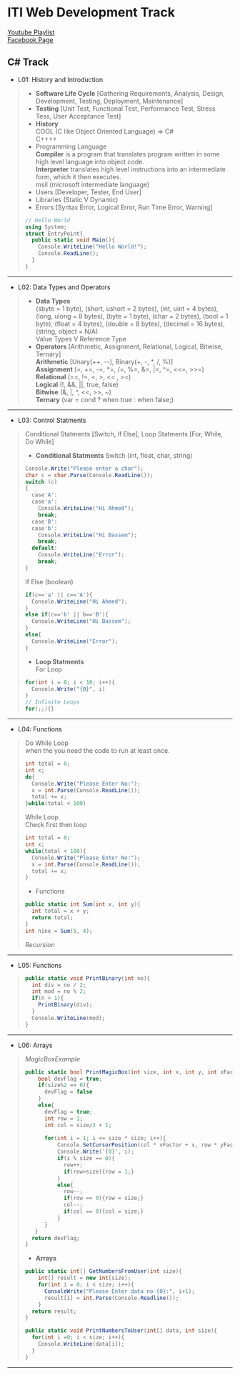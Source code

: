 # ITI Web Development Track  
[Youtube Playlist](https://www.youtube.com/user/mido330664/videos?sort=da&view=0&flow=grid)  
[Facebook Page](https://www.facebook.com/mobarmgofficial/)  
  
## C# Track  
  
- L01: History and Introduction  
> - **Software Life Cycle** [Gathering Requirements, Analysis, Design, Development, Testing, Deployment, Maintenance]  
> - **Testing** [Unit Test, Functional Test, Performance Test, Stress Tess, User Acceptance Test]  
> - **History**  
>  COOL (C like Object Oriented Language) => C#  
>  C++++  
> - Programming Language  
>  **Compiler** is a program that translates program written in some high level language into object code.  
>  **Interpreter** translates high level instructions into an intermediate form, which it then executes.  
>  msil (microsoft intermediate language)  
> - Users [Developer, Tester, End User]  
> - Libraries (Static V Dynamic)  
> - Errors [Syntax Error, Logical Error, Run Time Error, Warning]  
> ```cs
> // Hello World
> using System;
> struct EntryPoint{
>   public static void Main(){
>     Console.WriteLine("Hello World!");
>     Console.ReadLine();
>   }
> }
> ```
---
- L02: Data Types and Operators  
> - **Data Types**  
>  (sbyte = 1 byte), (short, ushort = 2 bytes), (int, uint = 4 bytes), (long, ulong = 8 bytes), (byte = 1 byte), (char = 2 bytes), (bool = 1 byte), (float = 4 bytes), (double = 8 bytes), (decimal = 16 bytes), (string, object = N/A)  
>  Value Types V Reference Type  
> - **Operators** [Arithmetic, Assignment, Relational, Logical, Bitwise, Ternary]  
>  **Arithmetic** [Unary(++, --), Binary(+, -, *, /, %)]  
>  **Assignment** (=, +=, -=, *=, /=, %=, &=, |=, ^=, <<=, >>=)  
>  **Relational** (==, !=, <, >, <= , >=)  
>  **Logical** (!, &&, ||, true, false)  
>  **Bitwise** (&, |, ^, <<, >>, ~)  
>  **Ternary** (var = cond ? when true : when false;)  
---  
- L03: Control Statments  
> Conditional Statments [Switch, If Else], Loop Statments [For, While, Do While]  
> - **Conditional Statments**
>  Switch (int, float, char, string)  
> ```cs
> Console.Write("Please enter a char");
> char c = char.Parse(Console.ReadLine());
> switch (c)
> {
>   case'A':
>   case'a':
>     Console.WriteLine("Hi Ahmed");
>     break;
>   case'B':
>   case'b':
>     Console.WriteLine("Hi Bassem");
>     break;
>   default:
>     Console.WriteLine("Error");
>     break;
> }
> ```
> If Else (boolean)
> ```cs
> if(c=='a' || c=='A'){
>   Console.WriteLine("Hi Ahmed");
> }
> else if(c=='b' || b=='B'){
>   Console.WriteLine("Hi Bassem");
> }
> else{
>   Console.WriteLine("Error");
> }
> ```
> - **Loop Statments**  
> For Loop  
> ```cs
> for(int i = 0; i < 10; i++){
>   Console.Write("{0}", i)
> }
> // Infinite Loops
> for(;;){}
> ```
---  
- L04: Functions  
> Do While Loop  
> when the you need the code to run at least once.  
> ```cs
> int total = 0;
> int x;
> do{
>   Console.Write("Please Enter No:");
>   x = int.Parse(Console.ReadLine());
>   total += x;
> }while(total < 100)
> ```
> While Loop  
> Check first then loop  
> ```cs
> int total = 0;
> int x;
> while(total < 100){
>   Console.Write("Please Enter No:");
>   x = int.Parse(Console.ReadLine());
>   total += x;
> }
> ```
> - Functions  
>  ```cs
>  public static int Sum(int x, int y){
>    int total = x + y;
>    return total;
>  }
>  int nine = Sum(5, 4);
>  ```
>  *Recursion*  
---
- L05: Functions  
> ```cs
> public static void PrintBinary(int no){
>   int div = no / 2;
>   int mod = no % 2;
>   if(n > 1){
>     PrintBinary(div);
>   }
>   Console.WriteLine(mod);
> }
> ```
---
- L06: Arrays  
> *MagicBoxExample*
> ```cs
> public static bool PrintMagicBox(int size, int x, int y, int xFactor, int yFactor){
>     bool devFlag = true;
>     if(size%2 == 0){
>       devFlag = false
>     }
>     else{
>       devFlag = true;
>       int row = 1;
>       int col = size/2 + 1;
>   
>       for(int i = 1; i <= size * size; i++){
>           Console.SetCursorPosition(col * xFactor + x, row * yFactor + y);
>           Console.Write('{0}', i);
>           if(i % size == 0){
>             row++;
>             if(row>size){row = 1;}
>           }
>           else{
>             row--;
>             if(row == 0){row = size;}
>             col--;
>             if(col == 0){col = size;}
>           }
>       }
>    }
>   return devFlag;
> }
> ```
> - **Arrays**  
> ```cs
> public static int[] GetNumbersFromUser(int size){
>     int[] result = new int[size];
>     for(int i = 0; i < size; i++){
>       ConsoleWrite("Please Enter data no {0}:", i+1);
>       result[i] = int.Parse(Console.Readline());
>     }
>   return result;
> }
> 
> public static void PrintNumbersToUser(int[] data, int size){
>   for(int i =0; i < size; i++){
>     Console.WriteLine(data[i]);
>   }
> }
> ```
---
